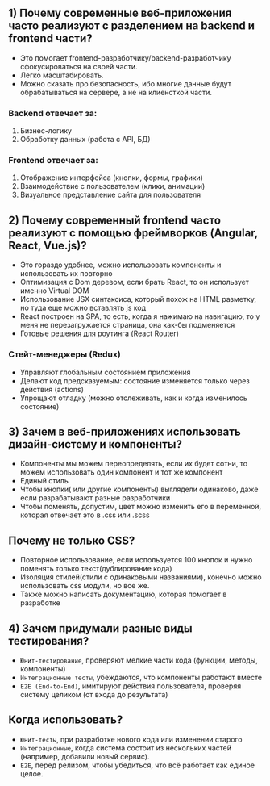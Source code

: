 ## 1) Почему современные веб-приложения часто реализуют с разделением на backend и frontend части?
 * Это помогает frontend-разработчику/backend-разработчику сфокусироваться на своей части.
 * Легко масштабировать.  
 * Можно сказать про безопасность, ибо многие данные будут обрабатываться на сервере, а не на клиенсткой части.

### Backend отвечает за:
1. Бизнес-логику
2. Обработку данных (работа с API, БД)  

### Frontend отвечает за:
1. Отображение интерфейса (кнопки, формы, графики)
2. Взаимодействие с пользователем (клики, анимации)
3. Визуальное представление сайта для пользователя  

## 2) Почему современный frontend часто реализуют с помощью фреймворков (Angular, React, Vue.js)?
  * Это гораздо удобнее, можно использовать компоненты и использовать их повторно
  * Оптимизация с Dom деревом, если брать React, то он использует именно Virtual DOM
  * Использование JSX синтаксиса, который похож на HTML разметку, но туда еще можно вставлять js код
  * React построен на SPA, то есть, когда я нажимаю на навигацию, то у меня не перезагружается страница, она как-бы подменяется
  * Готовые решения для роутинга (React Router)

### Стейт-менеджеры (Redux)
  * Управляют глобальным состоянием приложения
  * Делают код предсказуемым: состояние изменяется только через действия (actions)
  * Упрощают отладку (можно отслеживать, как и когда изменилось состояние)

## 3) Зачем в веб-приложениях использовать дизайн-систему и компоненты?
  * Компоненты мы можем переопределять, если их будет сотни, то можем использовать один компонент и тот же компонент
  * Единый стиль
  * Чтобы кнопки( или другие компоненты) выглядели одинаково, даже если разрабатывают разные разработчики
  * Чтобы поменять, допустим, цвет можно изменить его в переменной, которая отвечает это в .css или .scss

## Почему не только CSS?
  * Повторное использование, если используется 100 кнопок и нужно поменять только текст(дублирование кода)
  * Изоляция стилей(стили с одинаковыми названиями), конечно можно использовать css модули, но все же.
  * Также можно написать документацию, которая помогает в разработке

## 4) Зачем придумали разные виды тестирования?
  * `Юнит-тестирование`, проверяют мелкие части кода (функции, методы, компоненты)
  * `Интеграционные тесты`, убеждаются, что компоненты работают вместе
  * `E2E (End-to-End)`, имитируют действия пользователя, проверяя систему целиком (от входа до результата)

## Когда использовать?
  * `Юнит-тесты`, при разработке нового кода или изменении старого
  * `Интеграционные`, когда система состоит из нескольких частей (например, добавили новый сервис).
  * `E2E`, перед релизом, чтобы убедиться, что всё работает как единое целое.

